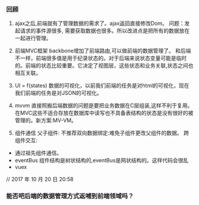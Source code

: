### 回顾
1. ajax之后,前端就有了管理数据的需求了。ajax返回直接修改Dom。
问题：发起请求的事件源很多, 需要获取数据也很多。所以改进点是把所有的数据放在一起进行管理。
2. 前端MVC框架
backbone增加了前端路由,可以做前端的数据管理了。
和后端不一样，前端很多值是用于纪录状态的。对于后端来说状态变量可能是临时的。前端的状态比较重要。它决定了视图层，这些状态和业务关联,状态之间也相互关联。
3. UI = f(states)
数据的可视化，以前我们前端的任务是对html的可视化，现在我们前端的任务是对JSON的可视化。

4. mvvm
直接照搬后端数据的问题是要把业务数据在C层组装,这样不利于复用。在MVC这些不适合存放在数据库中读写也不具备表结构的状态是没有很好的被管理的。新方案:MV-VM。

5. 组件通信
父子组件: 不推荐双向数据绑定:难免子组件更改父组件的数据。
跨组件交互: 
- 通过祖先组件通信。
- eventBus
组件结构是树状结构的,eventBus是网状结构的。这样代码会很乱
- vuex

// 2017 年 10 月 20 日 20:58








###  能否吧后端的数据管理方式返哺到前端领域吗？